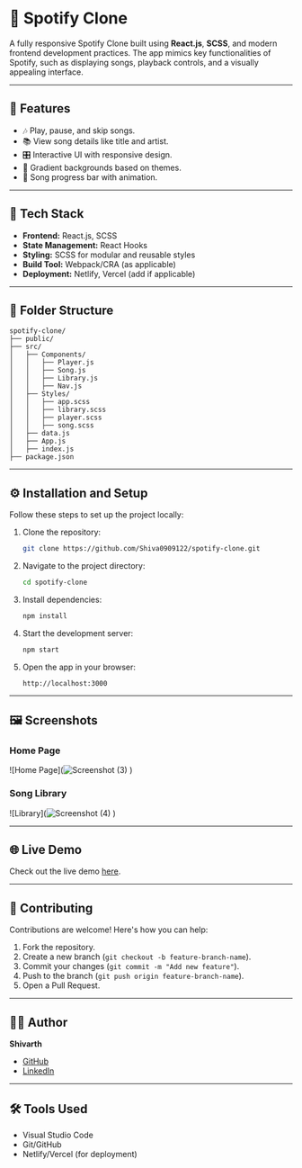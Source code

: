 # 🎵 Spotify Clone

A fully responsive Spotify Clone built using **React.js**, **SCSS**, and modern frontend development practices. The app mimics key functionalities of Spotify, such as displaying songs, playback controls, and a visually appealing interface.

---

## 🌟 Features

- 🎶 Play, pause, and skip songs.
- 📚 View song details like title and artist.
- 🎛 Interactive UI with responsive design.
- 🎨 Gradient backgrounds based on themes.
- 🔄 Song progress bar with animation.

---

## 🚀 Tech Stack

- **Frontend:** React.js, SCSS
- **State Management:** React Hooks
- **Styling:** SCSS for modular and reusable styles
- **Build Tool:** Webpack/CRA (as applicable)
- **Deployment:** Netlify, Vercel (add if applicable)

---

## 📂 Folder Structure

```
spotify-clone/
├── public/
├── src/
│   ├── Components/
│   │   ├── Player.js
│   │   ├── Song.js
│   │   ├── Library.js
│   │   ├── Nav.js
│   ├── Styles/
│   │   ├── app.scss
│   │   ├── library.scss
│   │   ├── player.scss
│   │   ├── song.scss
│   ├── data.js
│   ├── App.js
│   ├── index.js
├── package.json
```

---

## ⚙️ Installation and Setup

Follow these steps to set up the project locally:

1. Clone the repository:
   ```bash
   git clone https://github.com/Shiva0909122/spotify-clone.git
   ```

2. Navigate to the project directory:
   ```bash
   cd spotify-clone
   ```

3. Install dependencies:
   ```bash
   npm install
   ```

4. Start the development server:
   ```bash
   npm start
   ```

5. Open the app in your browser:
   ```
   http://localhost:3000
   ```

---

## 🖼 Screenshots

### **Home Page**
![Home Page](![Screenshot (3)](https://github.com/user-attachments/assets/39019af0-64a6-4c52-aa38-cbc5138b0659)
) <!-- Replace with actual image URL -->

### **Song Library**
![Library](![Screenshot (4)](https://github.com/user-attachments/assets/65a038c5-7191-4267-b950-da825bf2ee52)
) <!-- Replace with actual image URL -->

---

## 🌐 Live Demo

Check out the live demo [here](https://your-deployed-url.com). <!-- Replace with your live site link -->

---

## 🤝 Contributing

Contributions are welcome! Here's how you can help:

1. Fork the repository.
2. Create a new branch (`git checkout -b feature-branch-name`).
3. Commit your changes (`git commit -m "Add new feature"`).
4. Push to the branch (`git push origin feature-branch-name`).
5. Open a Pull Request.

---

## 👨‍💻 Author

**Shivarth**  
- [GitHub](https://github.com/Shiva0909122)  
- [LinkedIn](https://www.linkedin.com/in/shiva0909122) <!-- Replace with actual LinkedIn link -->

---

## 🛠 Tools Used

- Visual Studio Code
- Git/GitHub
- Netlify/Vercel (for deployment)

